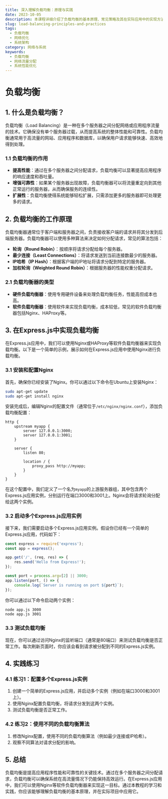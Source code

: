 ```yaml
---
title: 深入理解负载均衡：原理与实践
date: 2023-10-05
description: 本课程详细介绍了负载均衡的基本原理、常见策略及其在实际应用中的实现方法，帮助开发者掌握如何有效分配网络流量，提升系统性能和可靠性。
slug: load-balancing-principles-and-practices
tags:
  - 负载均衡
  - 网络优化
  - 系统架构
category: 网络与系统
keywords:
  - 负载均衡
  - 网络流量分配
  - 系统性能优化
---
```


# 负载均衡

## 1. 什么是负载均衡？

负载均衡（Load Balancing）是一种在多个服务器之间分配网络或应用程序流量的技术。它确保没有单个服务器过载，从而提高系统的整体性能和可靠性。负载均衡通常用于高流量的网站、应用程序和数据库，以确保用户请求能够快速、高效地得到处理。

### 1.1 负载均衡的作用

- **提高性能**：通过在多个服务器之间分配请求，负载均衡可以显著提高应用程序的响应速度和吞吐量。
- **增强可靠性**：如果某个服务器出现故障，负载均衡器可以将流量重定向到其他正常运行的服务器，从而确保服务的连续性。
- **扩展性**：负载均衡使得系统能够轻松扩展，只需添加更多的服务器即可处理更多的请求。

## 2. 负载均衡的工作原理

负载均衡器通常位于客户端和服务器之间，负责接收客户端的请求并将其分发到后端服务器。负载均衡器可以使用多种算法来决定如何分配请求，常见的算法包括：

- **轮询（Round Robin）**：按顺序将请求分配给每个服务器。
- **最少连接（Least Connections）**：将请求发送到当前连接数最少的服务器。
- **IP哈希（IP Hash）**：根据客户端的IP地址将请求分配到特定的服务器。
- **加权轮询（Weighted Round Robin）**：根据服务器的性能权重分配请求。

### 2.1 负载均衡器的类型

- **硬件负载均衡器**：使用专用硬件设备来处理负载均衡任务，性能高但成本也高。
- **软件负载均衡器**：使用软件来实现负载均衡，成本较低，常见的软件负载均衡器包括Nginx、HAProxy等。

## 3. 在Express.js中实现负载均衡

在Express.js应用中，我们可以使用Nginx或HAProxy等软件负载均衡器来实现负载均衡。以下是一个简单的示例，展示如何在Express.js应用中使用Nginx进行负载均衡。

### 3.1 安装和配置Nginx

首先，确保你已经安装了Nginx。你可以通过以下命令在Ubuntu上安装Nginx：

```bash
sudo apt-get update
sudo apt-get install nginx
```

安装完成后，编辑Nginx的配置文件（通常位于`/etc/nginx/nginx.conf`），添加负载均衡配置：

```nginx
http {
    upstream myapp {
        server 127.0.0.1:3000;
        server 127.0.0.1:3001;
    }

    server {
        listen 80;

        location / {
            proxy_pass http://myapp;
        }
    }
}
```

在这个配置中，我们定义了一个名为`myapp`的上游服务器组，其中包含两个Express.js应用实例，分别运行在端口3000和3001上。Nginx会将请求轮询分配给这两个实例。

### 3.2 启动多个Express.js应用实例

接下来，我们需要启动多个Express.js应用实例。假设你已经有一个简单的Express.js应用，代码如下：

```javascript
const express = require('express');
const app = express();

app.get('/', (req, res) => {
    res.send('Hello from Express!');
});

const port = process.argv[2] || 3000;
app.listen(port, () => {
    console.log(`Server is running on port ${port}`);
});
```

你可以通过以下命令启动两个实例：

```bash
node app.js 3000
node app.js 3001
```

### 3.3 测试负载均衡

现在，你可以通过访问Nginx的监听端口（通常是80端口）来测试负载均衡是否正常工作。每次刷新页面时，你应该会看到请求被分配到不同的Express.js实例。

## 4. 实践练习

### 4.1 练习1：配置多个Express.js实例

1. 创建一个简单的Express.js应用，并启动多个实例（例如在端口3000和3001上）。
2. 使用Nginx配置负载均衡，将请求分发到这两个实例。
3. 测试负载均衡是否正常工作。

### 4.2 练习2：使用不同的负载均衡算法

1. 修改Nginx配置，使用不同的负载均衡算法（例如最少连接或IP哈希）。
2. 观察不同算法对请求分配的影响。

## 5. 总结

负载均衡是提高应用程序性能和可靠性的关键技术。通过在多个服务器之间分配请求，负载均衡可以确保系统在高流量情况下仍能保持高效运行。在Express.js应用中，我们可以使用Nginx等软件负载均衡器来实现这一目标。通过本教程的学习和实践，你应该能够理解负载均衡的基本原理，并在实际项目中应用它。